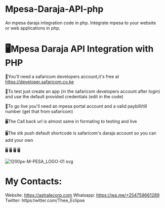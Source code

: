 # Mpesa-Daraja-API-php
An mpesa daraja integration code  in php. Integrate mpesa to your website or web applications in php.

# 🖥️Mpesa Daraja API Integration with PHP

🔰You'll need  a safaricom developers account,it's free at https://developer.safaricom.co.ke

🔰To test just create an app (in the safaricom developers account after login) and use the default provided credentials (edit in the code)

🔰To go live you'll need an mpesa portal account and a valid paybill/till number (get that from safaricom)

🖥️The Call back url is almost same in formating to testing and live

🖥️The stk push default shortcode is safaricom's daraja account so you can add your own

🖥️
🖥️
🖥️
🖥️

![1200px-M-PESA_LOGO-01 svg](https://user-images.githubusercontent.com/97826144/179348147-5d51b2af-8e76-4f8e-858e-4d37420b59b8.png)

# My Contacts:

Website: https://astralecorp.com
Whatsapp: https://wa.me/+254759661289
Twitter: https:twitter.com/Thee_Eclipse
